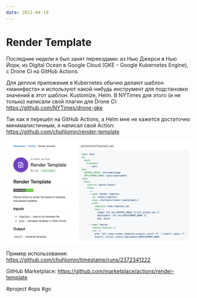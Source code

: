 ```yaml
---
date: 2021-04-19
---
```


# Render Template

Последние недели я был занят переездами: из Нью Джерси в Нью Йорк, из Digital Ocean в Google Cloud (GKE – Google Kubernetes Engine), с Drone CI на GitHub Actions.

Для деплоя приложения в Kubernetes обычно делают шаблон «манифеста» и используют какой-нибудь инструмент для подстановки значений в этот шаблон: Kustomize, Helm. В NYTimes для этого (и не только) написали свой плагин для Drone CI:  
https://github.com/NYTimes/drone-gke

Так как я перешёл на GitHub Actions, а Helm мне не кажется достаточно минималистичным, я написал свой Action:  
https://github.com/chuhlomin/render-template

![Render Template Example](render-template.png "Render Template Example")

Пример использования: https://github.com/chuhlomin/timestamp/runs/2372341222

GitHub Marketplace: https://github.com/marketplace/actions/render-template

#project #ops #go
